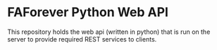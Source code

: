 # FAForever Python Web API
This repository holds the web api (written in python) that is run on the server to
provide required REST services to clients.